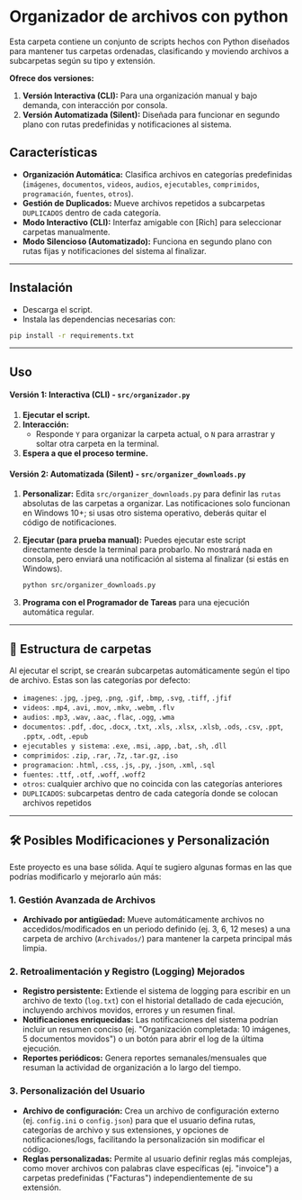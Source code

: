 # Organizador de archivos con python
Esta carpeta contiene un conjunto de scripts hechos con Python diseñados para mantener tus carpetas ordenadas,  clasificando y moviendo archivos a subcarpetas según su tipo y extensión.

**Ofrece dos versiones:**
1. **Versión Interactiva (CLI):** Para una organización manual y bajo demanda, con interacción por consola.
2.  **Versión Automatizada (Silent):** Diseñada para funcionar en segundo plano con rutas predefinidas y notificaciones al sistema.

## Características

* **Organización Automática:** Clasifica archivos en categorías predefinidas (`imágenes`, `documentos`, `videos`, `audios`, `ejecutables`, `comprimidos`, `programación`, `fuentes`, `otros`).
* **Gestión de Duplicados:** Mueve archivos repetidos a subcarpetas `DUPLICADOS` dentro de cada categoría.
* **Modo Interactivo (CLI):** Interfaz amigable con [Rich] para seleccionar carpetas manualmente.
* **Modo Silencioso (Automatizado):** Funciona en segundo plano con rutas fijas y notificaciones del sistema al finalizar.


---

##  Instalación
- Descarga el script.
- Instala las dependencias necesarias con:

```bash
pip install -r requirements.txt
```
---
##  Uso

#### Versión 1: Interactiva (CLI) - `src/organizador.py`

1.  **Ejecutar el script.**
2.  **Interacción:**
    * Responde `Y` para organizar la carpeta actual, o `N` para arrastrar y soltar otra carpeta en la terminal.
3.  **Espera a que el proceso termine.**

#### Versión 2: Automatizada (Silent) - `src/organizer_downloads.py`

1.  **Personalizar:**
    Edita `src/organizer_downloads.py` para definir las `rutas` absolutas de las carpetas a organizar. Las notificaciones solo funcionan en Windows 10+; si usas otro sistema operativo, deberás quitar el código de notificaciones.

2.  **Ejecutar (para prueba manual):**
    Puedes ejecutar este script directamente desde la terminal para probarlo. No mostrará nada en consola, pero enviará una notificación al sistema al finalizar (si estás en Windows).

    ```bash
    python src/organizer_downloads.py
    ```


4.  **Programa con el Programador de Tareas** para una ejecución automática regular.

---

## 📁 Estructura de carpetas

Al ejecutar el script, se crearán subcarpetas automáticamente según el tipo de archivo. Estas son las categorías por defecto:

- `imagenes`: `.jpg`, `.jpeg`, `.png`, `.gif`, `.bmp`, `.svg`, `.tiff`, `.jfif`
- `videos`: `.mp4`, `.avi`, `.mov`, `.mkv`, `.webm`, `.flv`
- `audios`: `.mp3`, `.wav`, `.aac`, `.flac`, `.ogg`, `.wma`
- `documentos`: `.pdf`, `.doc`, `.docx`, `.txt`, `.xls`, `.xlsx`, `.xlsb`, `.ods`, `.csv`, `.ppt`, `.pptx`, `.odt`, `.epub`
- `ejecutables y sistema`: `.exe`, `.msi`, `.app`, `.bat`, `.sh`, `.dll`
- `comprimidos`: `.zip`, `.rar`, `.7z`, `.tar.gz`, `.iso`
- `programacion`: `.html`, `.css`, `.js`, `.py`, `.json`, `.xml`, `.sql`
- `fuentes`: `.ttf`, `.otf`, `.woff`, `.woff2`
- `otros`: cualquier archivo que no coincida con las categorías anteriores
- `DUPLICADOS`: subcarpetas dentro de cada categoría donde se colocan archivos repetidos

---
## 🛠️ Posibles Modificaciones y Personalización

Este proyecto es una base sólida. Aquí te sugiero algunas formas en las que podrías modificarlo y mejorarlo aún más:

### 1. Gestión Avanzada de Archivos

* **Archivado por antigüedad:** Mueve automáticamente archivos no accedidos/modificados en un periodo definido (ej. 3, 6, 12 meses) a una carpeta de archivo (`Archivados/`) para mantener la carpeta principal más limpia.

### 2. Retroalimentación y Registro (Logging) Mejorados

* **Registro persistente:** Extiende el sistema de logging para escribir en un archivo de texto (`log.txt`) con el historial detallado de cada ejecución, incluyendo archivos movidos, errores y un resumen final.
* **Notificaciones enriquecidas:** Las notificaciones del sistema podrían incluir un resumen conciso (ej. "Organización completada: 10 imágenes, 5 documentos movidos") o un botón para abrir el log de la última ejecución.
* **Reportes periódicos:** Genera reportes semanales/mensuales que resuman la actividad de organización a lo largo del tiempo.

### 3. Personalización del Usuario

* **Archivo de configuración:** Crea un archivo de configuración externo (ej. `config.ini` o `config.json`) para que el usuario defina rutas, categorías de archivo y sus extensiones, y opciones de notificaciones/logs, facilitando la personalización sin modificar el código.
* **Reglas personalizadas:** Permite al usuario definir reglas más complejas, como mover archivos con palabras clave específicas (ej. "invoice") a carpetas predefinidas ("Facturas") independientemente de su extensión.
